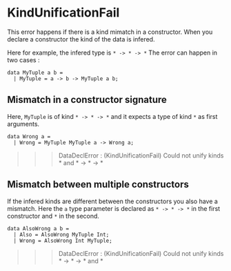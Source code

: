 # KindUnificationFail
This error happens if there is a kind mimatch in a constructor.
When you declare a constructor the kind of the data is infered.

Here for example, the infered type is `* -> * -> *`
The error can happen in two cases :

```
data MyTuple a b =
  | MyTuple = a -> b -> MyTuple a b;
```

## Mismatch in a constructor signature

Here, `MyTuple` is of kind `* -> * -> *` and it expects a type of kind `*` as first arguments.

```
data Wrong a =
  | Wrong = MyTuple MyTuple a -> Wrong a;
```
>>>DataDeclError : (KindUnificationFail) Could not unify kinds * and  * -> * -> *

## Mismatch between multiple constructors

If the infered kinds are different between the constructors you also have a mismatch.
Here the `a` type parameter is declared as `* -> * -> *` in the first constructor and `*` in the second.

```
data AlsoWrong a b =
  | Also = AlsoWrong MyTuple Int;
  | Wrong = AlsoWrong Int MyTuple;
```
>>>DataDeclError : (KindUnificationFail) Could not unify kinds * -> * -> * and  *
